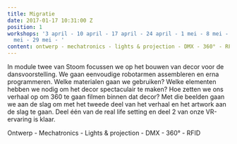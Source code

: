 ```yaml
---
title: Migratie
date: 2017-01-17 10:31:00 Z
position: 1
workshops: '3 april - 10 april - 17 april - 24 april - 1 mei - 8 mei - 15 mei - 22
  mei - 29 mei - '
content: ontwerp - mechatronics - lights & projection - DMX - 360° - RFID
---
```


In module twee van Stoom focussen we op het bouwen van decor voor de dansvoorstelling. We gaan eenvoudige robotarmen assembleren en erna programmeren. Welke materialen gaan we gebruiken? Welke elementen hebben we nodig om het decor spectaculair te maken? Hoe zetten we ons verhaal op om 360 te gaan filmen binnen dat decor?
Met die beelden gaan we aan de slag om met het tweede deel van het verhaal en het artwork aan de slag te gaan. Deel één van de real life setting en deel 2 van onze VR-ervaring is klaar. 

Ontwerp - Mechatronics - Lights & projection - DMX - 360° - RFID